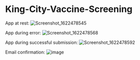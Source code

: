 # King-City-Vaccine-Screening
App at rest:
![Screenshot_1622478545](https://user-images.githubusercontent.com/81041177/120221199-f70a2c80-c20b-11eb-99f3-cc8dea1c7afe.png)

App during error:
![Screenshot_1622478568](https://user-images.githubusercontent.com/81041177/120221213-fd000d80-c20b-11eb-85d8-6fb726477250.png)

App during successful submission:
![Screenshot_1622478592](https://user-images.githubusercontent.com/81041177/120221231-06897580-c20c-11eb-9b35-f255d46b505a.png)

Email confirmation:
![image](https://user-images.githubusercontent.com/81041177/120221341-3d5f8b80-c20c-11eb-9389-8ba170e890f8.png)
